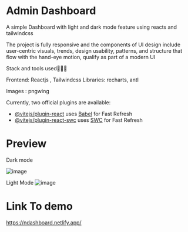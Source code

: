 # Admin Dashboard

A simple Dashboard with light and dark mode feature using reacts and tailwindcss

The project is fully responsive and the components of UI design include user-centric visuals, trends, design usability, patterns, and structure that flow with the hand-eye motion, qualify as part of a modern UI

Stack and tools used👨🏽‍💻

Frontend: Reactjs , Tailwindcss
Libraries: recharts, antl

Images : pngwing

Currently, two official plugins are available:

- [@vitejs/plugin-react](https://github.com/vitejs/vite-plugin-react/blob/main/packages/plugin-react/README.md) uses [Babel](https://babeljs.io/) for Fast Refresh
- [@vitejs/plugin-react-swc](https://github.com/vitejs/vite-plugin-react-swc) uses [SWC](https://swc.rs/) for Fast Refresh

# Preview
Dark mode

![image](https://github.com/nathanielnosa/admin-dashboard/assets/52939265/cefe0194-026e-4999-a1fd-80b9d37a14a0)

Light Mode
![image](https://github.com/nathanielnosa/admin-dashboard/assets/52939265/27dcf0ed-346a-48a9-9082-031436d43d19)

# Link To demo 
https://ndashboard.netlify.app/
